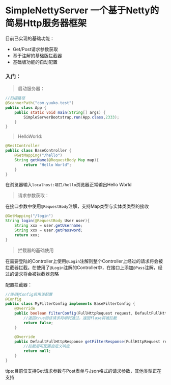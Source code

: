 # SimpleNettyServer 一个基于Netty的简易Http服务器框架
目前已实现的基础功能：
- Get/Post请求参数获取
- 基于注解的基础版拦截器
- 基础版功能的自动配置
### 入门：
> 启动服务器：

```java
//扫描路径
@ScannerPath("com.yuuko.test")
public class App {
    public static void main(String[] args) {
        SimpleServerBootstrap.run(App.class,2333);
    }
}
```

> HelloWorld:
```java
@RestController
public class BaseController {
    @GetMapping("/hello")
    String getName(@RequestBody Map map){
        return "Hello World";
    }
}
```
在浏览器输入``localhost:端口/hello``浏览器正常输出Hello World
> 请求参数获取：

在接口参数中使用``@RequestBody``注解，支持Map类型与实体类类型的接收
```java
@GetMapping("/login")
String login(@RequestBody User user){
    String xxx = user.getUsername;
    String xxx = user.getPassword;
    return xxx;
}
```
> 拦截器的基础使用

在需要登陆的Controller上使用``@Login``注解则整个Controller上经过的请求将会被拦截器拦截。在使用了``@Login``注解的Controller中，在接口上添加``@Pass``注解，经过的请求将会被拦截器忽略

配置拦截器：

```java
//使用@Config启用该配置
@Config
public class MyFilterConfig implements BaseFilterConfig {
    @Override
    public boolean filterConfig(FullHttpRequest request, DefaultFullHttpResponse response) {
        //返回true则该请求将顺利通过，返回flase将被拦截
        return false;
    }

    @Override
    public DefaultFullHttpResponse getFilterResponse(FullHttpRequest request, DefaultFullHttpResponse response) {
        //拦截后可配置自定义响应
        return null;
    }
}
```

tips:目前仅支持Get请求参数与Post表单与Json格式的请求参数，其他类型正在支持


